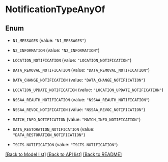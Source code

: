 # NotificationTypeAnyOf

## Enum


* `N1_MESSAGES` (value: `"N1_MESSAGES"`)

* `N2_INFORMATION` (value: `"N2_INFORMATION"`)

* `LOCATION_NOTIFICATION` (value: `"LOCATION_NOTIFICATION"`)

* `DATA_REMOVAL_NOTIFICATION` (value: `"DATA_REMOVAL_NOTIFICATION"`)

* `DATA_CHANGE_NOTIFICATION` (value: `"DATA_CHANGE_NOTIFICATION"`)

* `LOCATION_UPDATE_NOTIFICATION` (value: `"LOCATION_UPDATE_NOTIFICATION"`)

* `NSSAA_REAUTH_NOTIFICATION` (value: `"NSSAA_REAUTH_NOTIFICATION"`)

* `NSSAA_REVOC_NOTIFICATION` (value: `"NSSAA_REVOC_NOTIFICATION"`)

* `MATCH_INFO_NOTIFICATION` (value: `"MATCH_INFO_NOTIFICATION"`)

* `DATA_RESTORATION_NOTIFICATION` (value: `"DATA_RESTORATION_NOTIFICATION"`)

* `TSCTS_NOTIFICATION` (value: `"TSCTS_NOTIFICATION"`)


[[Back to Model list]](../README.md#documentation-for-models) [[Back to API list]](../README.md#documentation-for-api-endpoints) [[Back to README]](../README.md)


